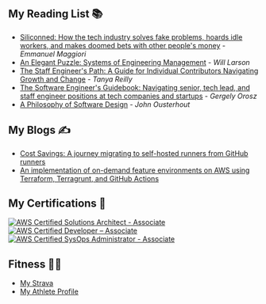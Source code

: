 ## My Reading List 📚
- [Siliconned: How the tech industry solves fake problems, hoards idle workers, and makes doomed bets with other people's money](https://a.co/d/1vqNduI) - *Emmanuel Maggiori*
- [An Elegant Puzzle: Systems of Engineering Management](https://a.co/d/fPFmqR1) - *Will Larson*
- [The Staff Engineer's Path: A Guide for Individual Contributors Navigating Growth and Change](https://a.co/d/5SJdj7b) - *Tanya Reilly*
- [The Software Engineer's Guidebook: Navigating senior, tech lead, and staff engineer positions at tech companies and startups](https://a.co/d/gtJkU63) - *Gergely Orosz*
- [A Philosophy of Software Design](https://a.co/d/fW2mRDM) - *John Ousterhout*

## My Blogs ✍️
- [Cost Savings: A journey migrating to self-hosted runners from GitHub runners](https://itsjan.medium.com/cost-savings-our-journey-migrating-to-self-hosted-runners-from-github-runners-53e3e3f1df23)
- [An implementation of on-demand feature environments on AWS using Terraform, Terragrunt, and GitHub Actions](https://medium.com/@itsjan/an-implementation-of-on-demand-feature-environments-on-aws-using-terraform-terragrunt-and-github-ad4951637fd3)

## My Certifications 🌱

[![AWS Certified Solutions Architect - Associate](https://images.credly.com/size/200x200/images/0e284c3f-5164-4b21-8660-0d84737941bc/image.png)](https://www.credly.com/badges/24bba1ee-6f53-42d0-8906-9426ce158bcc "AWS Certified Solutions Architect - Associate")
[![AWS Certified Developer – Associate](https://images.credly.com/size/200x200/images/b9feab85-1a43-4f6c-99a5-631b88d5461b/image.png)](https://www.credly.com/badges/d4ca54d7-775f-4913-91cd-234fb9508b50 "AWS Certified Developer – Associate")
[![AWS Certified SysOps Administrator - Associate](https://images.credly.com/size/200x200/images/f0d3fbb9-bfa7-4017-9989-7bde8eaf42b1/image.png)](https://www.credly.com/badges/39e08996-269e-444b-a06d-ba65752cd5fb "AWS Certified SysOps Administrator – Associate")

## Fitness 🏃🏻
- [My Strava](https://strava.app.link/Smz74LpSuRb)
- [My Athlete Profile](https://www.athlinks.com/athletes/558349757)
